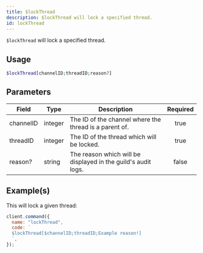 ```yaml
---
title: $lockThread
description: $lockThread will lock a specified thread.
id: lockThread
---
```


`$lockThread` will lock a specified thread.

## Usage

```php
$lockThread[channelID;threadID;reason?]
```

## Parameters

| Field     | Type    | Description                                                   | Required |
| --------- | ------- | ------------------------------------------------------------- | :------: |
| channelID | integer | The ID of the channel where the thread is a parent of.        |   true   |
| threadID  | integer | The ID of the thread which will be locked.                    |   true   |
| reason?   | string  | The reason which will be displayed in the guild's audit logs. |  false   |

## Example(s)

This will lock a given thread:

```javascript
client.command({
  name: "lockThread",
  code: `
  $lockThread[$channelID;threadID;Example reason!]
  `,
});
```
